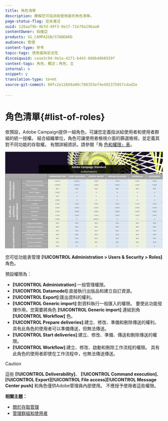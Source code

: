 ```yaml
---
title: 角色清單
description: 瞭解您可指派給使用者的角色清單。
page-status-flag: 從未激活
uuid: 128aaf9b-9b7d-49f3-9e1f-72e79a29baa0
contentOwner: 紹維亞
products: SG_CAMPAIGN/STANDARD
audience: 管理
content-type: 參考
topic-tags: 使用者與安全性
discoiquuid: ceaa3c94-9e1a-4271-b443-b00b4068929f
context-tags: 角色，概述；角色，主
internal: n
snippet: y
translation-type: tm+mt
source-git-commit: 00fc2e12669a00c788355ef4e492375957cdad2e

---
```



# 角色清單{#list-of-roles}

依預設，Adobe Campaign提供一組角色，可讓您定義指派給使用者和使用者群組的統一授權。 結合組織單位，角色可讓使用者檢視介面的篩選檢視，並定義其對不同功能的存取權。 有關詳細資訊，請參閱「角 [色和權限」表](https://docs.campaign.adobe.com/doc/standard/en/Technotes/AdobeCampaign-ACSRights.pdf)。

[![影像](/help/administration/using/assets/user_management_3.png)](https://docs.campaign.adobe.com/doc/standard/en/Technotes/AdobeCampaign-ACSRights.pdf)

您可從功能表管理 **[!UICONTROL Administration > Users & Security > Roles]** 角色。

預設權限為：

* **[!UICONTROL Administration]**:一般管理權限。
* **[!UICONTROL Datamodel]**:直接執行出版品和建立自訂資源。
* **[!UICONTROL Export]**:匯出資料的權利。
* **[!UICONTROL Generic import]**:對資料執行一般匯入的權限。 要使此功能發揮作用，您需要將角色 **[!UICONTROL Generic import]** 連結到角 **[!UICONTROL Workflow]** 色。
* **[!UICONTROL Prepare deliveries]**:建立、修改、準備和刪除傳送的權利。 具有此角色的使用者可以準備傳送，但無法傳送。
* **[!UICONTROL Start deliveries]**:建立、修改、準備、傳送和刪除傳送的權限。
* **[!UICONTROL Workflow]**:建立、修改、啟動和刪除工作流程的權限。 具有此角色的使用者即使在工作流程中，也無法傳送傳送。

>[!CAUTION]
>
>這些 **[!UICONTROL Deliverability]**、 **[!UICONTROL Command execution]**、 **[!UICONTROL Export]****[!UICONTROL File access]****[!UICONTROL Message Center push]** 和角色僅供Adobe管理員內部使用。 不應授予使用者這些權限。

**相關主題：**

* [關於存取管理](../../administration/using/about-access-management.md)
* [管理群組和使用者](../../administration/using/managing-groups-and-users.md)

